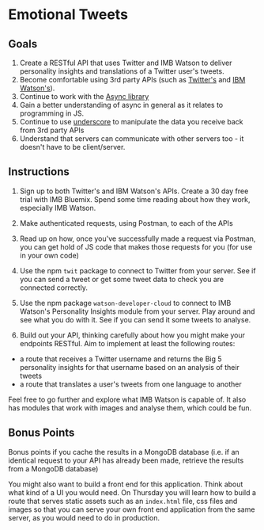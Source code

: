 # Emotional Tweets

## Goals

1. Create a RESTful API that uses Twitter and IMB Watson to deliver personality insights and translations of a Twitter user's tweets.
2. Become comfortable using 3rd party APIs (such as [Twitter's](https://dev.twitter.com/rest/public)
and [IBM Watson's](https://developer.ibm.com/watson/)).
3. Continue to work with the [Async library](https://caolan.github.io/async/)
4. Gain a better understanding of async in general as it relates to programming in JS.
5. Continue to use [underscore](www.underscorejs.org) to manipulate the data
you receive back from 3rd party APIs
6. Understand that servers can communicate with other servers too - it doesn't have to be client/server.

## Instructions

1. Sign up to both Twitter's and IBM Watson's APIs. Create a 30 day free trial with IMB Bluemix. Spend some time reading about how they work, especially IMB Watson.

2. Make authenticated requests, using Postman, to each of the APIs

3. Read up on how, once you've successfully made a request via Postman,
you can get hold of JS code that makes those requests for you (for use in
your own code)

4. Use the npm `twit` package to connect to Twitter from your server. See if you can send a tweet or get some tweet data to check you are connected correctly.

5. Use the npm package `watson-developer-cloud` to connect to IMB Watson's Personality Insights module from your server. Play around and see what you do with it. See if you can send it some tweets to analyse.

6. Build out your API, thinking carefully about how you might make your endpoints RESTful. Aim to implement at least the following routes:

  - a route that receives a Twitter username and returns the Big 5 personality insights for that username based on an analysis of their tweets
  - a route that translates a user's tweets from one language to another

Feel free to go further and explore what IMB Watson is capable of. It also has modules that work with images and analyse them, which could be fun.

## Bonus Points

Bonus points if you cache the results in a MongoDB database (i.e. if an
identical request to your API has already been made, retrieve the results
from a MongoDB database)

You might also want to build a front end for this application. Think about what kind of a UI you would need. On Thursday you will learn how to build a route that serves static assets such as an `index.html` file, css files and images so that you can serve your own front end application from the same server, as you would need to do in production.
